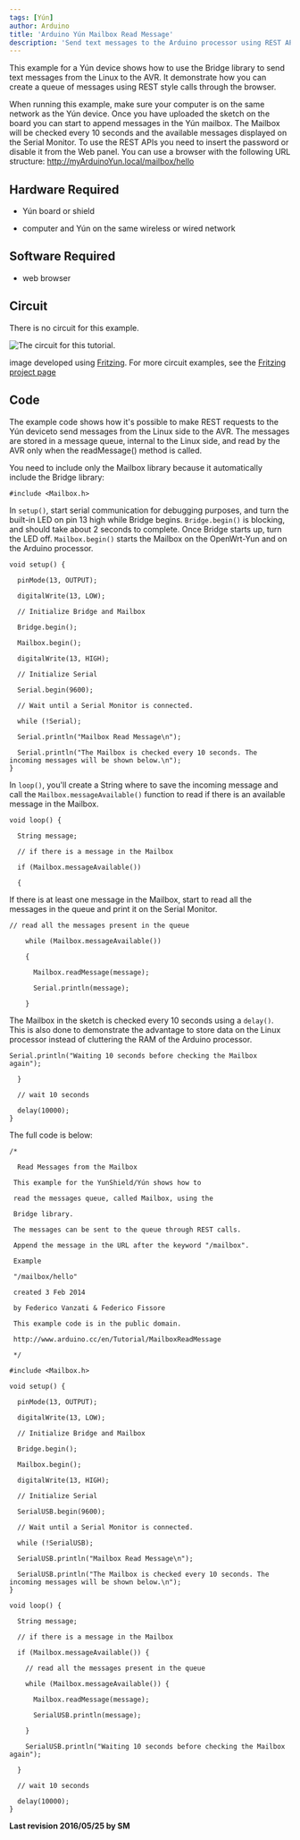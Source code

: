 ```yaml
---
tags: [Yún]
author: Arduino
title: 'Arduino Yún Mailbox Read Message'
description: 'Send text messages to the Arduino processor using REST API through a browser.'
---
```


This example for a Yún device shows how to use the Bridge library to send text messages from the Linux to the AVR. It demonstrate how you can create a queue of messages using REST style calls through the browser.

When running this example, make sure your computer is on the same network as the Yún device.
Once you have uploaded the sketch on the board you can start to append messages in the Yún mailbox. The Mailbox will be checked every 10 seconds and the available messages displayed on the Serial Monitor.
To use the REST APIs you need to insert the password or disable it from the Web panel.
You can use a browser with the following URL structure:
http://myArduinoYun.local/mailbox/hello

## Hardware Required

- Yún board or shield

- computer and Yún on the same wireless or wired network

## Software Required

- web browser

## Circuit

There is no circuit for this example.

![The circuit for this tutorial.](assets/Yun_Fritzing.png)

image developed using [Fritzing](http://www.fritzing.org). For more circuit examples, see the [Fritzing project page](http://fritzing.org/projects/)

## Code

The example code shows how it's possible to make REST requests to the Yún deviceto send messages from the Linux side to the AVR. The messages are stored in a message queue, internal to the Linux side, and read by the AVR only when the readMessage() method is called.

You need to include only the Mailbox library because it automatically include the Bridge library:

```arduino
#include <Mailbox.h>
```

In `setup()`, start serial communication for debugging purposes, and turn the built-in LED on pin 13 high while Bridge begins. `Bridge.begin()` is blocking, and should take about 2 seconds to complete. Once Bridge starts up, turn the LED off. `Mailbox.begin()` starts the Mailbox on the OpenWrt-Yun and on the Arduino processor.

```arduino
void setup() {

  pinMode(13, OUTPUT);

  digitalWrite(13, LOW);

  // Initialize Bridge and Mailbox

  Bridge.begin();

  Mailbox.begin();

  digitalWrite(13, HIGH);

  // Initialize Serial

  Serial.begin(9600);

  // Wait until a Serial Monitor is connected.

  while (!Serial);

  Serial.println("Mailbox Read Message\n");

  Serial.println("The Mailbox is checked every 10 seconds. The incoming messages will be shown below.\n");
}
```

In `loop()`, you'll create a String where to save the incoming message and call the `Mailbox.messageAvailable()` function to read if there is an available message in the Mailbox.

```arduino
void loop() {

  String message;

  // if there is a message in the Mailbox

  if (Mailbox.messageAvailable())

  {
```

If there is at least one message in the Mailbox, start to read all the messages in the queue and print it on the Serial Monitor.

```arduino
// read all the messages present in the queue

    while (Mailbox.messageAvailable())

    {

      Mailbox.readMessage(message);

      Serial.println(message);

    }
```

The Mailbox in the sketch is checked every 10 seconds using a `delay()`. This is also done to demonstrate the advantage to store data on the Linux processor instead of cluttering the RAM of the Arduino processor.

```arduino
Serial.println("Waiting 10 seconds before checking the Mailbox again");

  }

  // wait 10 seconds

  delay(10000);
}
```

The full code is below:

```arduino
/*

  Read Messages from the Mailbox

 This example for the YunShield/Yún shows how to

 read the messages queue, called Mailbox, using the

 Bridge library.

 The messages can be sent to the queue through REST calls.

 Append the message in the URL after the keyword "/mailbox".

 Example

 "/mailbox/hello"

 created 3 Feb 2014

 by Federico Vanzati & Federico Fissore

 This example code is in the public domain.

 http://www.arduino.cc/en/Tutorial/MailboxReadMessage

 */

#include <Mailbox.h>

void setup() {

  pinMode(13, OUTPUT);

  digitalWrite(13, LOW);

  // Initialize Bridge and Mailbox

  Bridge.begin();

  Mailbox.begin();

  digitalWrite(13, HIGH);

  // Initialize Serial

  SerialUSB.begin(9600);

  // Wait until a Serial Monitor is connected.

  while (!SerialUSB);

  SerialUSB.println("Mailbox Read Message\n");

  SerialUSB.println("The Mailbox is checked every 10 seconds. The incoming messages will be shown below.\n");
}

void loop() {

  String message;

  // if there is a message in the Mailbox

  if (Mailbox.messageAvailable()) {

    // read all the messages present in the queue

    while (Mailbox.messageAvailable()) {

      Mailbox.readMessage(message);

      SerialUSB.println(message);

    }

    SerialUSB.println("Waiting 10 seconds before checking the Mailbox again");

  }

  // wait 10 seconds

  delay(10000);
}
```

**Last revision 2016/05/25 by SM**
